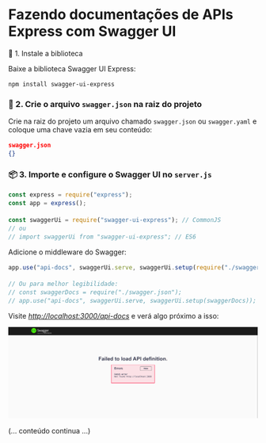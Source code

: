 
# Fazendo documentações de APIs Express com Swagger UI

🧱 1. Instale a biblioteca

Baixe a biblioteca Swagger UI Express:

```
npm install swagger-ui-express
```

### 📄 2. Crie o arquivo `swagger.json` na raiz do projeto

Crie na raiz do projeto um arquivo chamado `swagger.json` ou `swagger.yaml` e coloque uma chave vazia em seu conteúdo:

```json
swagger.json
{}
```

### 📦 3. Importe e configure o Swagger UI no `server.js`

```js
const express = require("express");
const app = express();

const swaggerUi = require("swagger-ui-express"); // CommonJS
// ou
// import swaggerUi from "swagger-ui-express"; // ES6
```

Adicione o middleware do Swagger:

```js
app.use("api-docs", swaggerUi.serve, swaggerUi.setup(require("./swagger")));

// Ou para melhor legibilidade:
// const swaggerDocs = require("./swagger.json");
// app.use("api-docs", swaggerUi.serve, swaggerUi.setup(swaggerDocs));
```

Visite [_http://localhost:3000/api-docs_](http://localhost:3000/api-docs) e verá algo próximo a isso:

<p align="center">
    <img src="assets/swagger-init.png" alt="Swagger UI Example" />
</p>

(... conteúdo continua ...)

